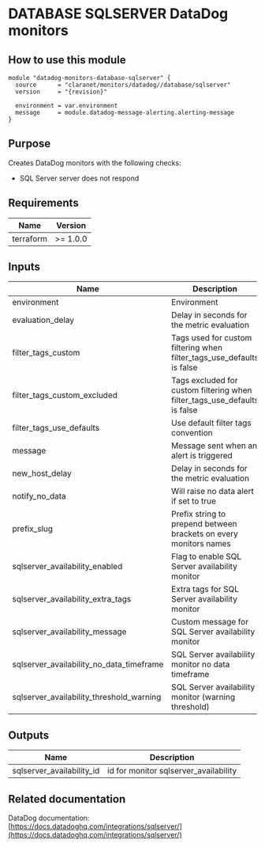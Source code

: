 # DATABASE SQLSERVER DataDog monitors

## How to use this module

```hcl
module "datadog-monitors-database-sqlserver" {
  source      = "claranet/monitors/datadog//database/sqlserver"
  version     = "{revision}"

  environment = var.environment
  message     = module.datadog-message-alerting.alerting-message
}

```

## Purpose

Creates DataDog monitors with the following checks:

- SQL Server server does not respond

## Requirements

| Name      | Version  |
| --------- | -------- |
| terraform | >= 1.0.0 |

## Inputs

| Name                                     | Description                                                               | Type           | Default  | Required |
| ---------------------------------------- | ------------------------------------------------------------------------- | -------------- | -------- | :------: |
| environment                              | Environment                                                               | `string`       | n/a      |   yes    |
| evaluation_delay                         | Delay in seconds for the metric evaluation                                | `number`       | `15`     |    no    |
| filter_tags_custom                       | Tags used for custom filtering when filter_tags_use_defaults is false     | `string`       | `"*"`    |    no    |
| filter_tags_custom_excluded              | Tags excluded for custom filtering when filter_tags_use_defaults is false | `string`       | `""`     |    no    |
| filter_tags_use_defaults                 | Use default filter tags convention                                        | `string`       | `"true"` |    no    |
| message                                  | Message sent when an alert is triggered                                   | `any`          | n/a      |   yes    |
| new_host_delay                           | Delay in seconds for the metric evaluation                                | `number`       | `300`    |    no    |
| notify_no_data                           | Will raise no data alert if set to true                                   | `bool`         | `true`   |    no    |
| prefix_slug                              | Prefix string to prepend between brackets on every monitors names         | `string`       | `""`     |    no    |
| sqlserver_availability_enabled           | Flag to enable SQL Server availability monitor                            | `string`       | `"true"` |    no    |
| sqlserver_availability_extra_tags        | Extra tags for SQL Server availability monitor                            | `list(string)` | `[]`     |    no    |
| sqlserver_availability_message           | Custom message for SQL Server availability monitor                        | `string`       | `""`     |    no    |
| sqlserver_availability_no_data_timeframe | SQL Server availability monitor no data timeframe                         | `string`       | `10`     |    no    |
| sqlserver_availability_threshold_warning | SQL Server availability monitor (warning threshold)                       | `string`       | `3`      |    no    |

## Outputs

| Name                      | Description                           |
| ------------------------- | ------------------------------------- |
| sqlserver_availability_id | id for monitor sqlserver_availability |

## Related documentation

DataDog documentation: [https://docs.datadoghq.com/integrations/sqlserver/](https://docs.datadoghq.com/integrations/sqlserver/)
